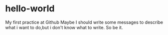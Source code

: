 # hello-world
My first practice at Github
Maybe I should write some messages to describe what i want to do,but i don't know what to write. So be it.
